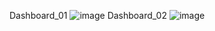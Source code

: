 Dashboard_01 ![image](https://github.com/user-attachments/assets/1831279b-ce33-44ee-bf14-88abceb99818)
Dashboard_02 ![image](https://github.com/user-attachments/assets/f8078455-a0c3-4f9f-bf23-a27aa83df080)


